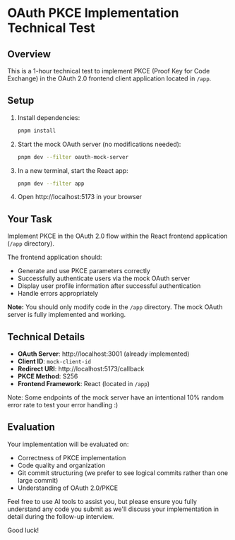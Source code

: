 # OAuth PKCE Implementation Technical Test

## Overview
This is a 1-hour technical test to implement PKCE (Proof Key for Code Exchange) in the OAuth 2.0 frontend client application located in `/app`.

## Setup
1. Install dependencies:
   ```bash
   pnpm install
   ```

2. Start the mock OAuth server (no modifications needed):
   ```bash
   pnpm dev --filter oauth-mock-server
   ```

3. In a new terminal, start the React app:
   ```bash
   pnpm dev --filter app
   ```

4. Open http://localhost:5173 in your browser

## Your Task
Implement PKCE in the OAuth 2.0 flow within the React frontend application (`/app` directory). 

The frontend application should:
- Generate and use PKCE parameters correctly
- Successfully authenticate users via the mock OAuth server
- Display user profile information after successful authentication
- Handle errors appropriately

**Note:** You should only modify code in the `/app` directory. The mock OAuth server is fully implemented and working.

## Technical Details
- **OAuth Server**: http://localhost:3001 (already implemented)
- **Client ID**: `mock-client-id`
- **Redirect URI**: http://localhost:5173/callback
- **PKCE Method**: S256
- **Frontend Framework**: React (located in `/app`)

Note: Some endpoints of the mock server have an intentional 10% random error rate to test your error handling :)

## Evaluation
Your implementation will be evaluated on:
- Correctness of PKCE implementation
- Code quality and organization
- Git commit structuring (we prefer to see logical commits rather than one large commit)
- Understanding of OAuth 2.0/PKCE

Feel free to use AI tools to assist you, but please ensure you fully understand any code you submit as we'll discuss your implementation in detail during the follow-up interview.

Good luck!
